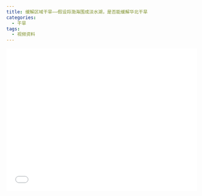 ```yaml
---
title: 缓解区域干旱——假设将渤海围成淡水湖，是否能缓解华北干旱
categories:
  - 干旱
tags:
  - 视频资料
---
```


<div style="position:relative; padding-bottom:75%; width:100%; height:0">
    <iframe src="//player.bilibili.com/player.html?aid=627156311&bvid=BV13t4y1q7Yj&cid=238282477&page=1"" scrolling="no" border="0" frameborder="no" framespacing="0" allowfullscreen="true" style="position:absolute; height: 100%; width: 100%;"></iframe>
</div>